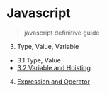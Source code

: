 # Javascript
> javascript definitive guide

3. Type, Value, Variable
  - 3.1 Type, Value
  - [3.2 Variable and Hoisting](JavaScript\Study/3.2.\변수와\호이스팅.md)

4. [Expression and Operator](JavaScript\Study/4.\표현식과\연산자.md)



